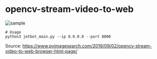 # opencv-stream-video-to-web

![sample](images/sample.png)

```
# Usage
python3 jetbot_main.py --ip 0.0.0.0 --port 8000
```

Source: https://www.pyimagesearch.com/2019/09/02/opencv-stream-video-to-web-browser-html-page/
